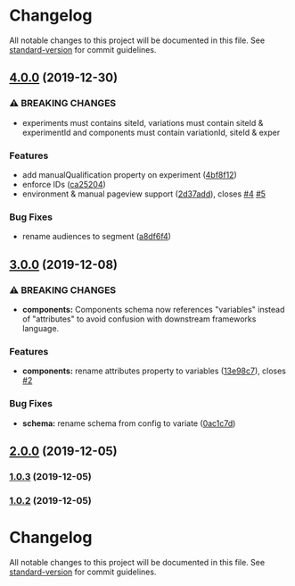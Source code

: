 # Changelog

All notable changes to this project will be documented in this file. See [standard-version](https://github.com/conventional-changelog/standard-version) for commit guidelines.

## [4.0.0](https://github.com/variateapp/variate-config/compare/v3.0.0...v4.0.0) (2019-12-30)


### ⚠ BREAKING CHANGES

* experiments must contains siteId, variations must contain siteId & experimentId and
components must contain variationId, siteId & exper

### Features

* add manualQualification property on experiment ([4bf8f12](https://github.com/variateapp/variate-config/commit/4bf8f12addce27fc7b1be9402870662cfe903e2f))
* enforce IDs ([ca25204](https://github.com/variateapp/variate-config/commit/ca25204fb8909f1fdb64b9dd6553cae17da411ad))
* environment & manual pageview support ([2d37add](https://github.com/variateapp/variate-config/commit/2d37add164aba1066918e85d7f296f7e54091a16)), closes [#4](https://github.com/variateapp/variate-config/issues/4) [#5](https://github.com/variateapp/variate-config/issues/5)


### Bug Fixes

* rename audiences to segment ([a8df6f4](https://github.com/variateapp/variate-config/commit/a8df6f478fc1bd46ec55d341d380a5c0ad161e9b))

## [3.0.0](https://github.com/variateapp/variate-config/compare/v2.0.0...v3.0.0) (2019-12-08)


### ⚠ BREAKING CHANGES

* **components:** Components schema now references "variables" instead of "attributes" to avoid
confusion with downstream frameworks language.

### Features

* **components:** rename attributes property to variables ([13e98c7](https://github.com/variateapp/variate-config/commit/13e98c759e7be69195292d5f5ab49dbb35668770)), closes [#2](https://github.com/variateapp/variate-config/issues/2)


### Bug Fixes

* **schema:** rename schema from config to variate ([0ac1c7d](https://github.com/variateapp/variate-config/commit/0ac1c7d691fa5d9763ceeaf7ea1fb4396570230f))

## [2.0.0](https://github.com/variateapp/variate-config/compare/v1.0.1...v2.0.0) (2019-12-05)

### [1.0.3](https://github.com/variateapp/variate-config/compare/v1.0.2...v1.0.3) (2019-12-05)

### [1.0.2](https://github.com/variateapp/variate-config/compare/v1.0.1...v1.0.2) (2019-12-05)

# Changelog

All notable changes to this project will be documented in this file. See [standard-version](https://github.com/conventional-changelog/standard-version) for commit guidelines.
